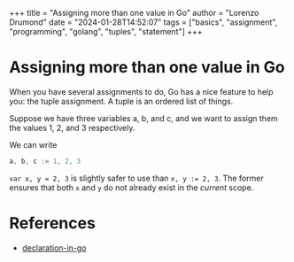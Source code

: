 +++
title = "Assigning more than one value in Go"
author = "Lorenzo Drumond"
date = "2024-01-28T14:52:07"
tags = ["basics",  "assignment",  "programming",  "golang",  "tuples",  "statement"]
+++


# Assigning more than one value in Go
When you have several assignments to do, Go has a nice feature to help you: the tuple assignment. A tuple is an ordered list of things.

Suppose we have three variables a, b, and c, and we want to assign them the values 1, 2, and 3 respectively.

We can write
```go
a, b, c := 1, 2, 3
```

`var x, y = 2, 3` is slightly safer to use than `x, y := 2, 3`. The former ensures that both `x` and `y` do not already exist in the _current_ scope.

# References
- [declaration-in-go](/wiki/declaration-in-go/)

